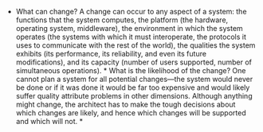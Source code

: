 *  What can change? A change can occur to any aspect of a system: the functions that the system computes, the platform (the hardware, operating system, middleware), the environment in which the system operates (the systems with which it must interoperate, the protocols it uses to communicate with the rest of the world), the qualities the system exhibits (its performance, its reliability, and even its future modifications), and its capacity (number of users supported, number of simultaneous operations). *  What is the likelihood of the change? One cannot plan a system for all potential changes—the system would never be done or if it was done it would be far too expensive and would likely suffer quality attribute problems in other dimensions. Although anything might change, the architect has to make the tough decisions about which changes are likely, and hence which changes will be supported and which will not. * 